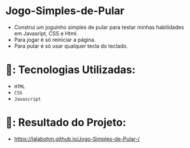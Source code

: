 # Jogo-Simples-de-Pular

- Construi um joguinho simples de pular para testar minhas habilidades em Javasript, CSS e Html.
- Para jogar é só reiniciar a página.
- Para pular é só usar qualquer tecla do teclado.

#

# :hammer:: Tecnologias Utilizadas:
 * `HTML` 
 * `CSS`
 * `Javascript`

# :pushpin:: Resultado do Projeto:
- https://lalabohm.github.io/Jogo-Simples-de-Pular-/
